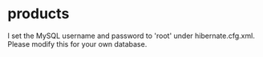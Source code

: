 # products
I set the MySQL username and password to 'root' under hibernate.cfg.xml. Please modify this for your own database.
